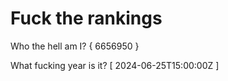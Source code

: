 # Fuck the rankings

Who the hell am I?
{ 6656950 }

What fucking year is it?
[ 2024-06-25T15:00:00Z ]
